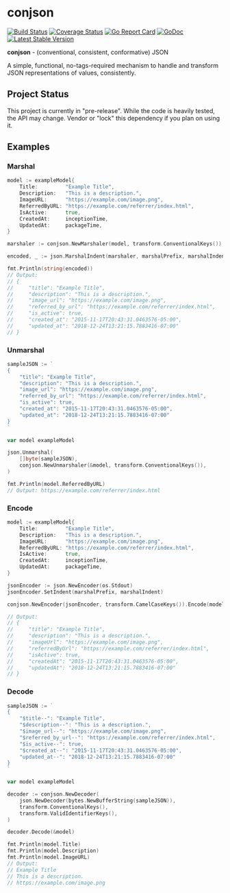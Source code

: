 # conjson

[![Build Status](https://travis-ci.org/Rican7/conjson.svg?branch=master)](https://travis-ci.org/Rican7/conjson)
[![Coverage Status](https://coveralls.io/repos/github/Rican7/conjson/badge.svg)](https://coveralls.io/github/Rican7/conjson)
[![Go Report Card](https://goreportcard.com/badge/Rican7/conjson)](http://goreportcard.com/report/Rican7/conjson)
[![GoDoc](https://godoc.org/github.com/Rican7/conjson?status.svg)](https://godoc.org/github.com/Rican7/conjson)
[![Latest Stable Version](https://img.shields.io/github/release/Rican7/conjson.svg?style=flat)](https://github.com/Rican7/conjson/releases)

**conjson** - (conventional, consistent, conformative) JSON

A simple, functional, no-tags-required mechanism to handle and transform JSON representations of values, consistently.


## Project Status

This project is currently in "pre-release". While the code is heavily tested, the API may change.
Vendor or "lock" this dependency if you plan on using it.


## Examples

### Marshal

```go
model := exampleModel{
	Title:         "Example Title",
	Description:   "This is a description.",
	ImageURL:      "https://example.com/image.png",
	ReferredByURL: "https://example.com/referrer/index.html",
	IsActive:      true,
	CreatedAt:     inceptionTime,
	UpdatedAt:     packageTime,
}

marshaler := conjson.NewMarshaler(model, transform.ConventionalKeys())

encoded, _ := json.MarshalIndent(marshaler, marshalPrefix, marshalIndent)

fmt.Println(string(encoded))
// Output:
// {
//     "title": "Example Title",
//     "description": "This is a description.",
//     "image_url": "https://example.com/image.png",
//     "referred_by_url": "https://example.com/referrer/index.html",
//     "is_active": true,
//     "created_at": "2015-11-17T20:43:31.0463576-05:00",
//     "updated_at": "2018-12-24T13:21:15.7883416-07:00"
// }
```

### Unmarshal

```go
sampleJSON := `
{
	"title": "Example Title",
	"description": "This is a description.",
	"image_url": "https://example.com/image.png",
	"referred_by_url": "https://example.com/referrer/index.html",
	"is_active": true,
	"created_at": "2015-11-17T20:43:31.0463576-05:00",
	"updated_at": "2018-12-24T13:21:15.7883416-07:00"
}
`

var model exampleModel

json.Unmarshal(
	[]byte(sampleJSON),
	conjson.NewUnmarshaler(&model, transform.ConventionalKeys()),
)

fmt.Println(model.ReferredByURL)
// Output: https://example.com/referrer/index.html
```

### Encode

```go
model := exampleModel{
	Title:         "Example Title",
	Description:   "This is a description.",
	ImageURL:      "https://example.com/image.png",
	ReferredByURL: "https://example.com/referrer/index.html",
	IsActive:      true,
	CreatedAt:     inceptionTime,
	UpdatedAt:     packageTime,
}

jsonEncoder := json.NewEncoder(os.Stdout)
jsonEncoder.SetIndent(marshalPrefix, marshalIndent)

conjson.NewEncoder(jsonEncoder, transform.CamelCaseKeys()).Encode(model)

// Output:
// {
//     "title": "Example Title",
//     "description": "This is a description.",
//     "imageUrl": "https://example.com/image.png",
//     "referredByUrl": "https://example.com/referrer/index.html",
//     "isActive": true,
//     "createdAt": "2015-11-17T20:43:31.0463576-05:00",
//     "updatedAt": "2018-12-24T13:21:15.7883416-07:00"
// }
```

### Decode

```go
sampleJSON := `
{
	"$title--": "Example Title",
	"$description--": "This is a description.",
	"$image_url--": "https://example.com/image.png",
	"$referred_by_url--": "https://example.com/referrer/index.html",
	"$is_active--": true,
	"$created_at--": "2015-11-17T20:43:31.0463576-05:00",
	"updated_at--": "2018-12-24T13:21:15.7883416-07:00"
}
`

var model exampleModel

decoder := conjson.NewDecoder(
	json.NewDecoder(bytes.NewBufferString(sampleJSON)),
	transform.ConventionalKeys(),
	transform.ValidIdentifierKeys(),
)

decoder.Decode(&model)

fmt.Println(model.Title)
fmt.Println(model.Description)
fmt.Println(model.ImageURL)
// Output:
// Example Title
// This is a description.
// https://example.com/image.png
```
